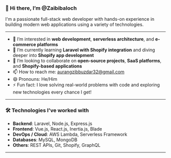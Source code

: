 ### 👋 Hi there, I’m @Zaibibaloch

I'm a passionate full-stack web developer with hands-on experience in building modern web applications using a variety of technologies.

---

- 👀 I’m interested in **web development**, **serverless architecture**, and **e-commerce platforms**
- 🌱 I’m currently learning **Laravel with Shopify integration** and diving deeper into **Shopify app development**
- 💞️ I’m looking to collaborate on **open-source projects**, **SaaS platforms**, and **Shopify-based applications**
- 📫 How to reach me: aurangzibbuzdar32@gmail.com
- 😄 Pronouns: He/Him
- ⚡ Fun fact: I love solving real-world problems with code and exploring new technologies every chance I get!

---

### 🛠️ Technologies I’ve worked with

- **Backend**: Laravel, Node.js, Express.js
- **Frontend**: Vue.js, React.js, Inertia.js, Blade
- **DevOps / Cloud**: AWS Lambda, Serverless Framework
- **Databases**: MySQL, MongoDB
- **Others**: REST APIs, Git, Shopify, GraphQL

---

<!---
Zaibibaloch/Zaibibaloch is a ✨ special ✨ repository because its `README.md` (this file) appears on your GitHub profile.
You can click the Preview link to take a look at your changes.
--->

